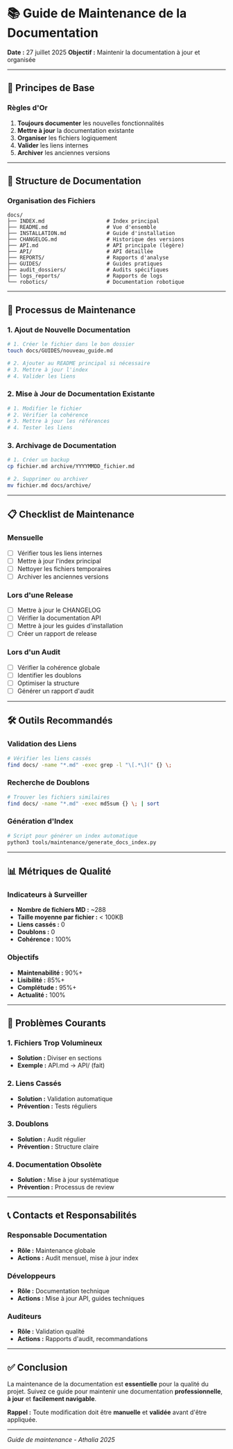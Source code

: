# 📚 Guide de Maintenance de la Documentation

**Date :** 27 juillet 2025
**Objectif :** Maintenir la documentation à jour et organisée

---

## 🎯 Principes de Base

### **Règles d'Or**
1. **Toujours documenter** les nouvelles fonctionnalités
2. **Mettre à jour** la documentation existante
3. **Organiser** les fichiers logiquement
4. **Valider** les liens internes
5. **Archiver** les anciennes versions

---

## 📁 Structure de Documentation

### **Organisation des Fichiers**
```
docs/
├── INDEX.md                    # Index principal
├── README.md                   # Vue d'ensemble
├── INSTALLATION.md             # Guide d'installation
├── CHANGELOG.md                # Historique des versions
├── API.md                      # API principale (légère)
├── API/                        # API détaillée
├── REPORTS/                    # Rapports d'analyse
├── GUIDES/                     # Guides pratiques
├── audit_dossiers/             # Audits spécifiques
├── logs_reports/               # Rapports de logs
└── robotics/                   # Documentation robotique
```

---

## 🔧 Processus de Maintenance

### **1. Ajout de Nouvelle Documentation**

```bash
# 1. Créer le fichier dans le bon dossier
touch docs/GUIDES/nouveau_guide.md

# 2. Ajouter au README principal si nécessaire
# 3. Mettre à jour l'index
# 4. Valider les liens
```

### **2. Mise à Jour de Documentation Existante**

```bash
# 1. Modifier le fichier
# 2. Vérifier la cohérence
# 3. Mettre à jour les références
# 4. Tester les liens
```

### **3. Archivage de Documentation**

```bash
# 1. Créer un backup
cp fichier.md archive/YYYYMMDD_fichier.md

# 2. Supprimer ou archiver
mv fichier.md docs/archive/
```

---

## 📋 Checklist de Maintenance

### **Mensuelle**
- [ ] Vérifier tous les liens internes
- [ ] Mettre à jour l'index principal
- [ ] Nettoyer les fichiers temporaires
- [ ] Archiver les anciennes versions

### **Lors d'une Release**
- [ ] Mettre à jour le CHANGELOG
- [ ] Vérifier la documentation API
- [ ] Mettre à jour les guides d'installation
- [ ] Créer un rapport de release

### **Lors d'un Audit**
- [ ] Vérifier la cohérence globale
- [ ] Identifier les doublons
- [ ] Optimiser la structure
- [ ] Générer un rapport d'audit

---

## 🛠️ Outils Recommandés

### **Validation des Liens**
```bash
# Vérifier les liens cassés
find docs/ -name "*.md" -exec grep -l "\[.*\](" {} \;
```

### **Recherche de Doublons**
```bash
# Trouver les fichiers similaires
find docs/ -name "*.md" -exec md5sum {} \; | sort
```

### **Génération d'Index**
```bash
# Script pour générer un index automatique
python3 tools/maintenance/generate_docs_index.py
```

---

## 📊 Métriques de Qualité

### **Indicateurs à Surveiller**
- **Nombre de fichiers MD :** ~288
- **Taille moyenne par fichier :** < 100KB
- **Liens cassés :** 0
- **Doublons :** 0
- **Cohérence :** 100%

### **Objectifs**
- **Maintenabilité :** 90%+
- **Lisibilité :** 85%+
- **Complétude :** 95%+
- **Actualité :** 100%

---

## 🚨 Problèmes Courants

### **1. Fichiers Trop Volumineux**
- **Solution :** Diviser en sections
- **Exemple :** API.md → API/ (fait)

### **2. Liens Cassés**
- **Solution :** Validation automatique
- **Prévention :** Tests réguliers

### **3. Doublons**
- **Solution :** Audit régulier
- **Prévention :** Structure claire

### **4. Documentation Obsolète**
- **Solution :** Mise à jour systématique
- **Prévention :** Processus de review

---

## 📞 Contacts et Responsabilités

### **Responsable Documentation**
- **Rôle :** Maintenance globale
- **Actions :** Audit mensuel, mise à jour index

### **Développeurs**
- **Rôle :** Documentation technique
- **Actions :** Mise à jour API, guides techniques

### **Auditeurs**
- **Rôle :** Validation qualité
- **Actions :** Rapports d'audit, recommandations

---

## ✅ Conclusion

La maintenance de la documentation est **essentielle** pour la qualité du projet. Suivez ce guide pour maintenir une documentation **professionnelle**, **à jour** et **facilement navigable**.

**Rappel :** Toute modification doit être **manuelle** et **validée** avant d'être appliquée.

---

*Guide de maintenance - Athalia 2025*
